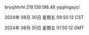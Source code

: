 brysjhhrhl 219.139.198.48 yqqlmgsycl

2024年 08月 30日 星期五 09:50:12 CST

2024年 08月 30日 星期五 01:50:12 GMT

